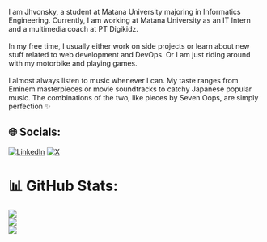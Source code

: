 I am Jhvonsky, a student at Matana University majoring in Informatics Engineering. Currently, I am working at Matana University as an IT Intern and a multimedia coach at PT Digikidz.<br><br>In my free time, I usually either work on side projects or learn about new stuff related to web development and DevOps. Or I am just riding around with my motorbike and playing games.<br><br>I almost always listen to music whenever I can. My taste ranges from Eminem masterpieces or movie soundtracks to catchy Japanese popular music. The combinations of the two, like pieces by Seven Oops, are simply perfection ✨


## 🌐 Socials:
[![LinkedIn](https://img.shields.io/badge/LinkedIn-%230077B5.svg?logo=linkedin&logoColor=white)](https://linkedin.com/in/jeriko-ichtus-seo) [![X](https://img.shields.io/badge/X-black.svg?logo=X&logoColor=white)](https://x.com/Mitologi5) 
# 📊 GitHub Stats:
![](https://github-readme-stats.vercel.app/api?username=signofcommunication&theme=dark&hide_border=false&include_all_commits=false&count_private=false)<br/>
![](https://github-readme-streak-stats.herokuapp.com/?user=signofcommunication&theme=dark&hide_border=false)<br/>
![](https://github-readme-stats.vercel.app/api/top-langs/?username=signofcommunication&theme=dark&hide_border=false&include_all_commits=false&count_private=false&layout=compact)


<!-- Proudly created with GPRM ( https://gprm.itsvg.in ) -->
